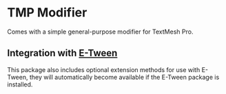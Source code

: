 # TMP Modifier

Comes with a simple general-purpose modifier for TextMesh Pro.

## Integration with [E-Tween](https://github.com/cmpycc/etween)

This package also includes optional extension methods for use with E-Tween, they will automatically become available if the E-Tween package is installed.